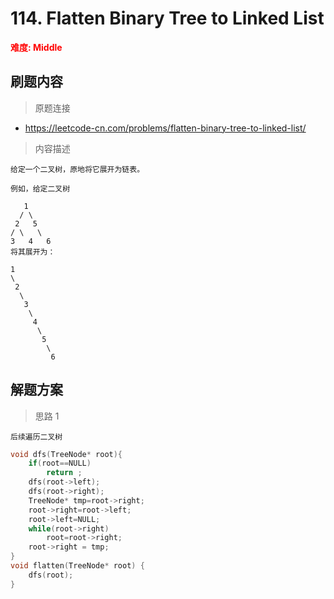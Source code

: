 # 114. Flatten Binary Tree to Linked List

 **<font color=red>难度: Middle</font>**

 ## 刷题内容

 > 原题连接

* https://leetcode-cn.com/problems/flatten-binary-tree-to-linked-list/
  
 > 内容描述
 
 ```
给定一个二叉树，原地将它展开为链表。

例如，给定二叉树

    1
   / \
  2   5
 / \   \
3   4   6
将其展开为：

1
 \
  2
   \
    3
     \
      4
       \
        5
         \
          6
 ```

## 解题方案
> 思路 1
```
后续遍历二叉树
```

```cpp
void dfs(TreeNode* root){
    if(root==NULL)
        return ;
    dfs(root->left);
    dfs(root->right);
    TreeNode* tmp=root->right;
    root->right=root->left;
    root->left=NULL;
    while(root->right)
        root=root->right;
    root->right = tmp;
}
void flatten(TreeNode* root) {
    dfs(root);
}
```
